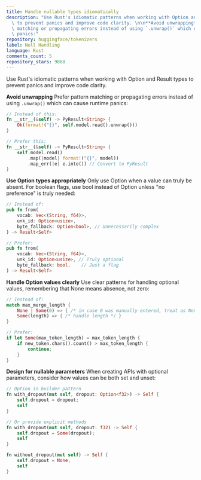 ```yaml
---
title: Handle nullable types idiomatically
description: "Use Rust's idiomatic patterns when working with Option and Result types\
  \ to prevent panics and improve code clarity. \n\n**Avoid unwrapping**\nPrefer pattern\
  \ matching or propagating errors instead of using `.unwrap()` which can cause runtime\
  \ panics:"
repository: huggingface/tokenizers
label: Null Handling
language: Rust
comments_count: 5
repository_stars: 9868
---
```


Use Rust's idiomatic patterns when working with Option and Result types to prevent panics and improve code clarity. 

**Avoid unwrapping**
Prefer pattern matching or propagating errors instead of using `.unwrap()` which can cause runtime panics:

```rust
// Instead of this:
fn __str__(&self) -> PyResult<String> {
    Ok(format!("{}", self.model.read().unwrap()))
}

// Prefer this:
fn __str__(&self) -> PyResult<String> {
    self.model.read()
        .map(|model| format!("{}", model))
        .map_err(|e| e.into()) // Convert to PyResult
}
```

**Use Option types appropriately**
Only use Option<T> when a value can truly be absent. For boolean flags, use bool instead of Option<bool> unless "no preference" is truly needed:

```rust
// Instead of:
pub fn from(
    vocab: Vec<(String, f64)>,
    unk_id: Option<usize>,
    byte_fallback: Option<bool>, // Unnecessarily complex
) -> Result<Self>

// Prefer:
pub fn from(
    vocab: Vec<(String, f64)>,
    unk_id: Option<usize>, // Truly optional
    byte_fallback: bool,    // Just a flag
) -> Result<Self>
```

**Handle Option values clearly**
Use clear patterns for handling optional values, remembering that None means absence, not zero:

```rust
// Instead of:
match max_merge_length {
    None | Some(0) => { /* in case 0 was manually entered, treat as None */ }
    Some(length) => { /* handle length */ }
}

// Prefer:
if let Some(max_token_length) = max_token_length {
    if new_token.chars().count() > max_token_length {
        continue;
    }
}
```

**Design for nullable parameters**
When creating APIs with optional parameters, consider how values can be both set and unset:

```rust
// Option in builder pattern
fn with_dropout(mut self, dropout: Option<f32>) -> Self {
    self.dropout = dropout;
    self
}

// Or provide explicit methods
fn with_dropout(mut self, dropout: f32) -> Self {
    self.dropout = Some(dropout);
    self
}

fn without_dropout(mut self) -> Self {
    self.dropout = None;
    self
}
```